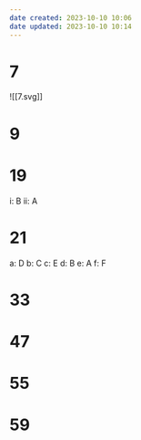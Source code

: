 ```yaml
---
date created: 2023-10-10 10:06
date updated: 2023-10-10 10:14
---
```


# 7

![[7.svg]]

# 9



# 19

i: B
ii: A

# 21

a: D
b: C
c: E
d: B
e: A
f: F

# 33

# 47

# 55

# 59
